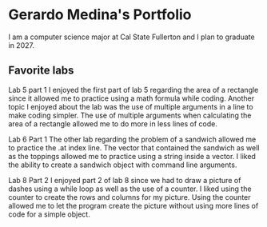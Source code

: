 
# Gerardo Medina's Portfolio

I am a computer science major at Cal State Fullerton and I plan to graduate in 2027.

## Favorite labs 

Lab 5 part 1
I enjoyed the first part of lab 5 regarding the area of a rectangle since it allowed me to practice using a math formula while coding.
Another topic I enjoyed about the lab was the use of multiple arguments in a line to make coding simpler. The use of multiple arguments
when calculating the area of a rectangle allowed me to do more in less lines of code.

Lab 6 Part 1
The other lab regarding the problem of a sandwich allowed me to practice the .at index line. The vector that contained the sandwich as well as
the toppings allowed me to practice using a string inside a vector. I liked the ability to create a sandwich object with command line arguments.

Lab 8 Part 2
I enjoyed part 2 of lab 8 since we had to draw a picture of dashes using a while loop as well as the use of a counter. I liked using the counter
to create the rows and columns for my picture. Using the counter allowed me to let the program create the picture without using more lines of code
for a simple object.

